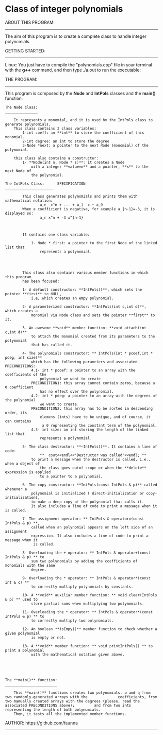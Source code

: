
# Class of integer polynomials



ABOUT THIS PROGRAM
__________________

The aim of this program is to create a complete class to handle integer polynomials.



GETTING STARTED:
________________

Linux: You just have to compile the "polynomials.cpp" file in your terminal with the **g++** 
	command, and then type ./a.out to run the executable: 


THE PROGRAM:
____________

This program is composed by the **Node** and **IntPols** classes and the **main()** function:

	The Node Class:
	_______________

		It represents a monomial, and it is used by the IntPols class to generate polynomials.
		This class contains 3 class variables:
			1-int coeff: an **int** to store the coefficient of this monomial.
			2-int degree: an int to store the degree
			3-Node *next: a pointer to the next Node (monomial) of the polynomial.
	
		this class also contains a constructor:
			1- **Node(int n, Node * s)**: it creates a Node
				with a integer **value=n** and a pointer, **s** to the next Node of
				the polynomial.

	The IntPols Class: 		SPECIFICATION
	______________________

			This class generates polynomials and prints them with mathematical notation:
					a_n  x^n + ... + a_1  x + a_0
			When a coefficient is negative, for example a_{n-1}=-3, it is displayed so:
					a_n x^n + -3 x^{n-1}
				


			It contains one class variable:

				1- Node * first: a pointer to the first Node of the linked list that 
					represents a polynomial.
				


		
			This class also contains various member functions in which this program 
			has been focused:
			
			1- A default constructor: **IntPols()**, which sets the pointer **first** to NULL,
				i.e, which creates an empy polynomial.

			2- A parameterized constructor: **IntPols(int c,int d)**, which creates a
				monomial via Node class and sets the pointer **first** to it.

			3- An awesome **void** member function: **void attach(int c,int d)**
				to attach the monomial created from its parameters to the polynomial
				that has called it.

			4- The polynomials constructor: ** IntPols(int * pcoef,int * pdeg, int size)**
				which has the following parameters and associated PRECONDITIONS:
				4.1- int * pcoef: a pointer to an array with the coefficients of the
					polynomial we want to create
				PRECONDITION1: this array cannot contain zeros, because a 0 coefficient
					has no effect over the polynomial.
				4.2- int * pdeg: a pointer to an array with the degrees of the polynomial
					we want to create.
				PRECONDITION2: this array has to be sorted in descending order, its
					elemens (ints) have to be unique, and of course, it can contains 
					 a 0 representing the constant term of the polynomial.
				4.3- int size: an int storing the length of the linked list that 
					represents a polynomial.
			
			5- The class destructor: **~IntPols()**. It contains a line of code:
				    **  cout<<endl<<"Destructor was called"<<endl; **			
				to print a message when the destructor is called, i.e.,  when a object of
			        the class goes outof scope or when the **delete** expression is applied
			        to a pointer to a polynomial.
			
			6- The copy constructor: **IntPols(const IntPols & p)** called whenever a			
				polynomial is initialized ( direct-initialization or copy-initialization), 
				to make a deep copy of the polynomial that calls it.
				It also includes a line of code to print a message when it is called.
		
			7- The assignment operator: ** IntPols & operator=(const IntPols & p) **, 
				called when an polynomial appears on the left side of an assignment 
				expression. It also includes a line of code to print a message when it
				 is called. 
			
			8- Overloading the + operator: ** IntPols & operator+(const IntPols & p) ** to
				sum two polynomials by adding the coefficients of monomials with the same
				degree.
			
			9- Overloading the * operator: ** IntPols & operator*(const int & c) ** 
				to correctly multiply polynomials by constants.

			10- A **void** auxiliar member function: ** void clear(IntPols & p) ** used to
				store partial sums when multiplying two polynomials.

			11- Overloading the * operator: ** IntPols & operator*(const IntPols & p) ** to
				to correctly multiply two polynomials.

			12- An boolean **isEmpy()** member function to check whether a given polynomial 
				is empty or not.

			13- A **void** member function: ** void printIntPols() ** to print a polynomial 
				with the mathematical notation given above.


			


	The **main()** function:
	________________________

		This **main()** functions creates two polynomials, p and q from two randomly-generated arrays with the 				coefficients, from two manually created arrays with the degrees (please, read the associated PRECONDITIONS above); 		   and from two ints representing the length of both polynomials.
		Then, it tests all the implemented member functions.
		

AUTHOR: https://github.com/faunna
___________________________________









